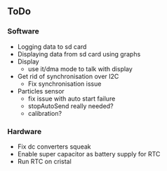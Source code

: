 ## ToDo

### Software
* Logging data to sd card
* Displaying data from sd card using graphs
* Display
    - use it/dma mode to talk with display
* Get rid of synchronisation over I2C
    - Fix synchronisation issue
* Particles sensor
    - fix issue with auto start failure
    - stopAutoSend really needed?
    - calibration?

### Hardware
* Fix dc converters squeak
* Enable super capacitor as battery supply for RTC
* Run RTC on cristal
